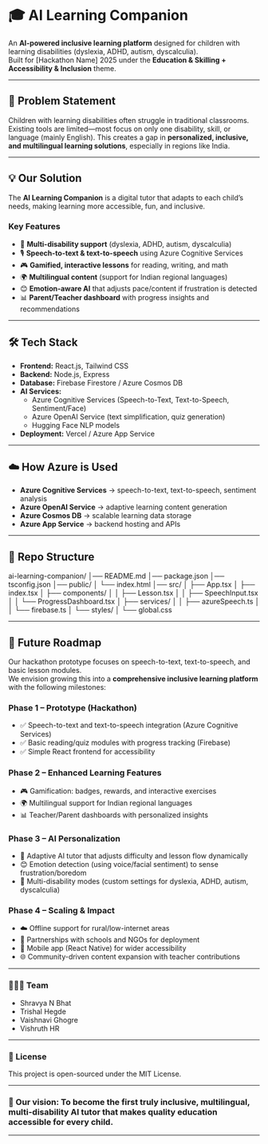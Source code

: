 # 🎓 AI Learning Companion  

An **AI-powered inclusive learning platform** designed for children with learning disabilities (dyslexia, ADHD, autism, dyscalculia).  
Built for [Hackathon Name] 2025 under the **Education & Skilling + Accessibility & Inclusion** theme.  

---

## 🚩 Problem Statement  
Children with learning disabilities often struggle in traditional classrooms. Existing tools are limited—most focus on only one disability, skill, or language (mainly English). This creates a gap in **personalized, inclusive, and multilingual learning solutions**, especially in regions like India.  

---

## 💡 Our Solution  
The **AI Learning Companion** is a digital tutor that adapts to each child’s needs, making learning more accessible, fun, and inclusive.  

### Key Features  
- 🧠 **Multi-disability support** (dyslexia, ADHD, autism, dyscalculia)  
- 🎙️ **Speech-to-text & text-to-speech** using Azure Cognitive Services  
- 🎮 **Gamified, interactive lessons** for reading, writing, and math  
- 🌍 **Multilingual content** (support for Indian regional languages)  
- 😊 **Emotion-aware AI** that adjusts pace/content if frustration is detected  
- 📊 **Parent/Teacher dashboard** with progress insights and recommendations  

---

## 🛠️ Tech Stack  
- **Frontend:** React.js, Tailwind CSS  
- **Backend:** Node.js, Express  
- **Database:** Firebase Firestore / Azure Cosmos DB  
- **AI Services:**  
  - Azure Cognitive Services (Speech-to-Text, Text-to-Speech, Sentiment/Face)  
  - Azure OpenAI Service (text simplification, quiz generation)  
  - Hugging Face NLP models  
- **Deployment:** Vercel / Azure App Service  

---

## ☁️ How Azure is Used  
- **Azure Cognitive Services** → speech-to-text, text-to-speech, sentiment analysis  
- **Azure OpenAI Service** → adaptive learning content generation  
- **Azure Cosmos DB** → scalable learning data storage  
- **Azure App Service** → backend hosting and APIs  

---

## 📂 Repo Structure  
ai-learning-companion/
│── README.md
│── package.json
│── tsconfig.json
│── public/
│ └── index.html
│── src/
│ ├── App.tsx
│ ├── index.tsx
│ ├── components/
│ │ ├── Lesson.tsx
│ │ ├── SpeechInput.tsx
│ │ └── ProgressDashboard.tsx
│ ├── services/
│ │ ├── azureSpeech.ts
│ │ └── firebase.ts
│ └── styles/
│ └── global.css

---

## 🔮 Future Roadmap

Our hackathon prototype focuses on speech-to-text, text-to-speech, and basic lesson modules.  
We envision growing this into a **comprehensive inclusive learning platform** with the following milestones:

### Phase 1 – Prototype (Hackathon)
- ✅ Speech-to-text and text-to-speech integration (Azure Cognitive Services)  
- ✅ Basic reading/quiz modules with progress tracking (Firebase)  
- ✅ Simple React frontend for accessibility  

### Phase 2 – Enhanced Learning Features
- 🎮 Gamification: badges, rewards, and interactive exercises  
- 🌍 Multilingual support for Indian regional languages  
- 📊 Teacher/Parent dashboards with personalized insights  

### Phase 3 – AI Personalization
- 🤖 Adaptive AI tutor that adjusts difficulty and lesson flow dynamically  
- 😊 Emotion detection (using voice/facial sentiment) to sense frustration/boredom  
- 🧩 Multi-disability modes (custom settings for dyslexia, ADHD, autism, dyscalculia)  

### Phase 4 – Scaling & Impact
- ☁️ Offline support for rural/low-internet areas  
- 🏫 Partnerships with schools and NGOs for deployment  
- 📱 Mobile app (React Native) for wider accessibility  
- 🌐 Community-driven content expansion with teacher contributions
---

### 👨‍👩‍👧 Team
- Shravya N Bhat 
- Trishal Hegde 
- Vaishnavi Ghogre 
- Vishruth HR 
---
### 📜 License
This project is open-sourced under the MIT License.

---

### 🚀 Our vision: To become the first truly inclusive, multilingual, multi-disability AI tutor that makes quality education accessible for every child.
---
